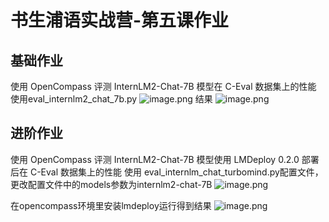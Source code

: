 # 书生浦语实战营-第五课作业
## 基础作业
使用 OpenCompass 评测 InternLM2-Chat-7B 模型在 C-Eval 数据集上的性能
使用eval_internlm2_chat_7b.py
![image.png](https://obsidiansycn.oss-cn-nanjing.aliyuncs.com/images/20240220110848.png)
结果
![image.png](https://obsidiansycn.oss-cn-nanjing.aliyuncs.com/images/20240220110925.png)

## 进阶作业
使用 OpenCompass 评测 InternLM2-Chat-7B 模型使用 LMDeploy 0.2.0 部署后在 C-Eval 数据集上的性能
使用 eval_internlm_chat_turbomind.py配置文件，更改配置文件中的models参数为internlm2-chat-7B
![image.png](https://obsidiansycn.oss-cn-nanjing.aliyuncs.com/images/20240220160837.png)


在opencompass环境里安装lmdeploy运行得到结果
![image.png](https://obsidiansycn.oss-cn-nanjing.aliyuncs.com/images/20240220160808.png)


